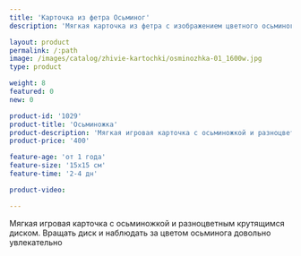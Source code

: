 ```yaml
---
title: 'Карточка из фетра Осьминог'
description: 'Мягкая карточка из фетра с изображением цветного осьминога и вращающимся диском'

layout: product
permalink: /:path
image: /images/catalog/zhivie-kartochki/osminozhka-01_1600w.jpg
type: product

weight: 8
featured: 0
new: 0

product-id: '1029'
product-title: 'Осьминожка'
product-description: 'Мягкая игровая карточка с осьминожкой и разноцветным крутящимся диском. Вращать диск и наблюдать за цветом осьминога довольно увлекательно'
product-price: '400'

feature-age: 'от 1 года'
feature-size: '15х15 см'
feature-time: '2-4 дн'

product-video: 

---
```

Мягкая игровая карточка с осьминожкой и разноцветным крутящимся диском. Вращать диск и наблюдать за цветом осьминога довольно увлекательно